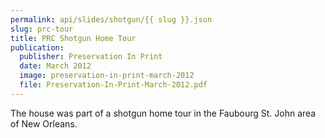 ```yaml
---
permalink: api/slides/shotgun/{{ slug }}.json
slug: prc-tour
title: PRC Shotgun Home Tour
publication:
  publisher: Preservation In Print
  date: March 2012
  image: preservation-in-print-march-2012
  file: Preservation-In-Print-March-2012.pdf
---
```

The house was part of a shotgun home tour in the Faubourg St. John area of New Orleans.